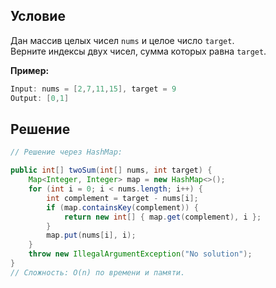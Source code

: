 
## Условие

Дан массив целых чисел `nums` и целое число `target`.  
Верните индексы двух чисел, сумма которых равна `target`.

**Пример:**
```java
Input: nums = [2,7,11,15], target = 9
Output: [0,1]
```

## Решение

```java
// Решение через HashMap:

public int[] twoSum(int[] nums, int target) {
    Map<Integer, Integer> map = new HashMap<>();
    for (int i = 0; i < nums.length; i++) {
        int complement = target - nums[i];
        if (map.containsKey(complement)) {
            return new int[] { map.get(complement), i };
        }
        map.put(nums[i], i);
    }
    throw new IllegalArgumentException("No solution");
}
// Сложность: O(n) по времени и памяти.
```
